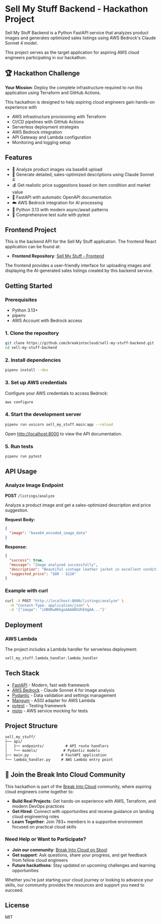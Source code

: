# Sell My Stuff Backend - Hackathon Project

Sell My Stuff Backend is a Python FastAPI service that analyzes product images and generates optimized sales listings using AWS Bedrock's Claude Sonnet 4 model.

This project serves as the target application for aspiring AWS cloud engineers participating in our hackathon.

## 🏆 Hackathon Challenge

**Your Mission**: Deploy the complete infrastructure required to run this application using Terraform and GitHub Actions.

This hackathon is designed to help aspiring cloud engineers gain hands-on experience with

- AWS infrastructure provisioning with Terraform
- CI/CD pipelines with GitHub Actions
- Serverless deployment strategies
- AWS Bedrock integration
- API Gateway and Lambda configuration
- Monitoring and logging setup

## Features

- 📸 Analyze product images via base64 upload
- 🤖 Generate detailed, sales-optimized descriptions using Claude Sonnet 4
- 💰 Get realistic price suggestions based on item condition and market value
- 🚀 FastAPI with automatic OpenAPI documentation
- ☁️ AWS Bedrock integration for AI processing
- 🐍 Python 3.13 with modern async/await patterns
- 🧪 Comprehensive test suite with pytest

## Frontend Project

This is the backend API for the Sell My Stuff application. The frontend React application can be found at:

- **Frontend Repository**: [Sell My Stuff - Frontend](https://github.com/breakintocloud/hackathon-sell-my-stuff-frontend)

The frontend provides a user-friendly interface for uploading images and displaying the AI-generated sales listings created by this backend service.

## Getting Started

### Prerequisites

- Python 3.13+
- pipenv
- AWS Account with Bedrock access

### 1. Clone the repository

```bash
git clone https://github.com/breakintocloud/sell-my-stuff-backend.git
cd sell-my-stuff-backend
```

### 2. Install dependencies

```bash
pipenv install --dev
```

### 3. Set up AWS credentials

Configure your AWS credentials to access Bedrock:

```bash
aws configure
```

### 4. Start the development server

```bash
pipenv run uvicorn sell_my_stuff.main:app --reload
```

Open [http://localhost:8000](http://localhost:8000) to view the API documentation.

### 5. Run tests

```bash
pipenv run pytest
```

## API Usage

### Analyze Image Endpoint

**POST** `/listings/analyze`

Analyze a product image and get a sales-optimized description and price suggestion.

**Request Body:**

```json
{
  "image": "base64_encoded_image_data"
}
```

**Response:**

```json
{
  "success": true,
  "message": "Image analyzed successfully",
  "description": "Beautiful vintage leather jacket in excellent condition...",
  "suggested_price": "$80 - $120"
}
```

### Example with curl

```bash
curl -X POST "http://localhost:8000/listings/analyze" \
  -H "Content-Type: application/json" \
  -d '{"image": "iVBORw0KGgoAAAANSUhEUgAA..."}'
```

## Deployment

### AWS Lambda

The project includes a Lambda handler for serverless deployment:

```python
sell_my_stuff.lambda_handler.lambda_handler
```

## Tech Stack

- [FastAPI](https://fastapi.tiangolo.com/) - Modern, fast web framework
- [AWS Bedrock](https://aws.amazon.com/bedrock/) - Claude Sonnet 4 for image analysis
- [Pydantic](https://pydantic.dev/) - Data validation and settings management
- [Mangum](https://mangum.io/) - ASGI adapter for AWS Lambda
- [pytest](https://pytest.org/) - Testing framework
- [moto](https://docs.getmoto.org/) - AWS service mocking for tests

## Project Structure

```mmd
sell_my_stuff/
├── api/
│   ├── endpoints/          # API route handlers
│   └── models/            # Pydantic models
├── main.py               # FastAPI application
└── lambda_handler.py     # AWS Lambda entry point
```

## 🚀 Join the Break Into Cloud Community

This hackathon is part of the [Break Into Cloud](https://www.skool.com/cloud) community, where aspiring cloud engineers come together to:

- **Build Real Projects**: Get hands-on experience with AWS, Terraform, and modern DevOps practices
- **Get Hired**: Connect with opportunities and receive guidance on landing cloud engineering roles
- **Learn Together**: Join 783+ members in a supportive environment focused on practical cloud skills

### Need Help or Want to Participate?

- **Join our community**: [Break Into Cloud on Skool](https://www.skool.com/cloud)
- **Get support**: Ask questions, share your progress, and get feedback from fellow cloud engineers
- **Future hackathons**: Stay updated on upcoming challenges and learning opportunities

Whether you're just starting your cloud journey or looking to advance your skills, our community provides the resources and support you need to succeed.

## License

MIT
